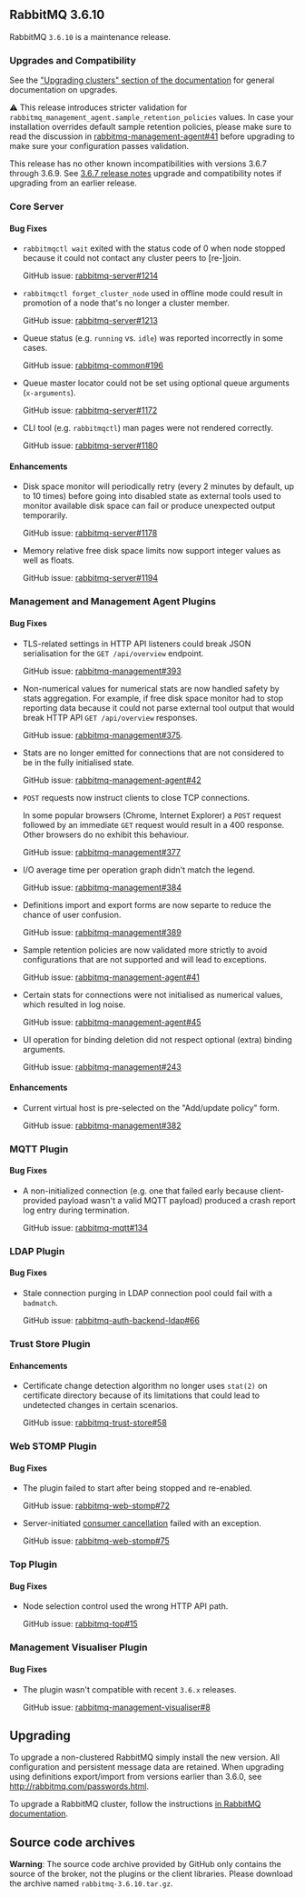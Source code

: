 ## RabbitMQ 3.6.10

RabbitMQ `3.6.10` is a maintenance release.

### Upgrades and Compatibility

See the ["Upgrading clusters" section of the documentation](https://www.rabbitmq.com/clustering.html#upgrading)
for general documentation on upgrades.

:warning: This release introduces stricter validation for `rabbitmq_management_agent.sample_retention_policies` values.
In case your installation overrides default sample retention policies, please make sure to read
the discussion in [rabbitmq-management-agent#41](https://github.com/rabbitmq/rabbitmq-management-agent/issues/41) before
upgrading to make sure your configuration passes validation.

This release has no other known incompatibilities with versions 3.6.7 through 3.6.9. See [3.6.7 release notes](https://github.com/rabbitmq/rabbitmq-server/releases/tag/rabbitmq_v3_6_7)
upgrade and compatibility notes if upgrading from an earlier release.


### Core Server

#### Bug Fixes

 * `rabbitmqctl wait` exited with the status code of 0 when node stopped because it could
    not contact any cluster peers to [re-]join.
    
    GitHub issue: [rabbitmq-server#1214](https://github.com/rabbitmq/rabbitmq-server/issues/1214)

 * `rabbitmqctl forget_cluster_node` used in offline mode could result in promotion of a node that's no longer a cluster member.
    
    GitHub issue: [rabbitmq-server#1213](https://github.com/rabbitmq/rabbitmq-server/issues/1213)

 * Queue status (e.g. `running` vs. `idle`) was reported incorrectly in some cases.
 
    GitHub issue: [rabbitmq-common#196](https://github.com/rabbitmq/rabbitmq-common/issues/196)

 * Queue master locator could not be set using optional queue arguments (`x-arguments`).
 
   GitHub issue: [rabbitmq-server#1172](https://github.com/rabbitmq/rabbitmq-server/issues/1172)

 * CLI tool (e.g. `rabbitmqctl`) man pages were not rendered correctly.
 
   GitHub issue: [rabbitmq-server#1180](https://github.com/rabbitmq/rabbitmq-server/issues/1180)

#### Enhancements

 * Disk space monitor will periodically retry (every 2 minutes by default, up to 10 times)
   before going into disabled state as external tools used to monitor available disk space
   can fail or produce unexpected output temporarily.
  
   GitHub issue: [rabbitmq-server#1178](https://github.com/rabbitmq/rabbitmq-server/issues/1178)

 * Memory relative free disk space limits now support integer values as well as floats.
 
   GitHub issue: [rabbitmq-server#1194](https://github.com/rabbitmq/rabbitmq-server/issues/1194)


### Management and Management Agent Plugins

#### Bug Fixes

 * TLS-related settings in HTTP API listeners could break JSON serialisation for the `GET /api/overview` endpoint.
 
   GitHub issue: [rabbitmq-management#393](https://github.com/rabbitmq/rabbitmq-management/issues/393)

 * Non-numerical values for numerical stats are now handled safety by stats aggregation. For example, if
   free disk space monitor had to stop reporting data because it could not parse external tool output
   that would break HTTP API `GET /api/overview` responses.
   
   GitHub issue: [rabbitmq-management#375](https://github.com/rabbitmq/rabbitmq-management/issues/375).

 * Stats are no longer emitted for connections that are not considered to be in the fully initialised
   state.
   
   GitHub issue: [rabbitmq-management-agent#42](https://github.com/rabbitmq/rabbitmq-management-agent/issues/42)

 * `POST` requests now instruct clients to close TCP connections.
 
    In some popular browsers (Chrome, Internet Explorer) a `POST` request followed by an immediate `GET` request
    would result in a 400 response. Other browsers do no exhibit this behaviour.
 
    GitHub issue: [rabbitmq-management#377](https://github.com/rabbitmq/rabbitmq-management/issues/377)

 * I/O average time per operation graph didn't match the legend.
 
    GitHub issue: [rabbitmq-management#384](https://github.com/rabbitmq/rabbitmq-management/issues/384)

 *  Definitions import and export forms are now separte to reduce the chance of user confusion.
 
    GitHub issue: [rabbitmq-management#389](https://github.com/rabbitmq/rabbitmq-management/issues/389)

 * Sample retention policies are now validated more strictly to avoid configurations that
   are not supported and will lead to exceptions.

   GitHub issue: [rabbitmq-management-agent#41](https://github.com/rabbitmq/rabbitmq-management-agent/issues/41)

 * Certain stats for connections were not initialised as numerical values, which resulted in log noise.
 
   GitHub issue: [rabbitmq-management-agent#45](https://github.com/rabbitmq/rabbitmq-management-agent/issues/45)

 * UI operation for binding deletion did not respect optional (extra) binding arguments.
 
   GitHub issue: [rabbitmq-management#243](https://github.com/rabbitmq/rabbitmq-management/issues/243)

#### Enhancements

 * Current virtual host is pre-selected on the "Add/update policy" form.
 
   GitHub issue: [rabbitmq-management#382](https://github.com/rabbitmq/rabbitmq-management/issues/382)


### MQTT Plugin

#### Bug Fixes

 * A non-initialized connection (e.g. one that failed early because client-provided
   payload wasn't a valid MQTT payload) produced a crash report log entry during termination.
   
   GitHub issue: [rabbitmq-mqtt#134](https://github.com/rabbitmq/rabbitmq-mqtt/issues/134)


### LDAP Plugin

#### Bug Fixes

 * Stale connection purging in LDAP connection pool could fail
   with a `badmatch`.
   
   GitHub issue: [rabbitmq-auth-backend-ldap#66](https://github.com/rabbitmq/rabbitmq-auth-backend-ldap/issues/66)


### Trust Store Plugin

#### Enhancements

 * Certificate change detection algorithm no longer uses `stat(2)` on certificate directory because
   of its limitations that could lead to undetected changes in certain scenarios.
   
   GitHub issue: [rabbitmq-trust-store#58](https://github.com/rabbitmq/rabbitmq-trust-store/issues/58)


### Web STOMP Plugin

#### Bug Fixes

 * The plugin failed to start after being stopped and re-enabled.
 
   GitHub issue: [rabbitmq-web-stomp#72](https://github.com/rabbitmq/rabbitmq-web-stomp/issues/72)

 * Server-initiated [consumer cancellation](https://www.rabbitmq.com/consumer-cancel.html) failed with
   an exception.
 
   GitHub issue: [rabbitmq-web-stomp#75](https://github.com/rabbitmq/rabbitmq-web-stomp/issues/75)


### Top Plugin

#### Bug Fixes

 * Node selection control used the wrong HTTP API path.
 
   GitHub issue: [rabbitmq-top#15](https://github.com/rabbitmq/rabbitmq-top/issues/15)


### Management Visualiser Plugin

#### Bug Fixes

  * The plugin wasn't compatible with recent `3.6.x` releases.
  
    GitHub issue: [rabbitmq-management-visualiser#8](https://github.com/rabbitmq/rabbitmq-management-visualiser/issues/8)



## Upgrading

To upgrade a non-clustered RabbitMQ simply install the new version. All configuration and persistent message data are retained. When upgrading using definitions export/import from versions earlier than 3.6.0, see http://rabbitmq.com/passwords.html.

To upgrade a RabbitMQ cluster, follow the instructions [in RabbitMQ documentation](https://www.rabbitmq.com/clustering.html#upgrading).

## Source code archives

**Warning**: The source code archive provided by GitHub only contains the source of the broker,
not the plugins or the client libraries. Please download the archive named `rabbitmq-3.6.10.tar.gz`.
